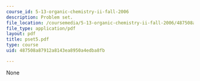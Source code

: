 ```yaml
---
course_id: 5-13-organic-chemistry-ii-fall-2006
description: Problem set.
file_location: /coursemedia/5-13-organic-chemistry-ii-fall-2006/487508a87912a8143ea8950a4edba8fb_pset5.pdf
file_type: application/pdf
layout: pdf
title: pset5.pdf
type: course
uid: 487508a87912a8143ea8950a4edba8fb

---
```

None